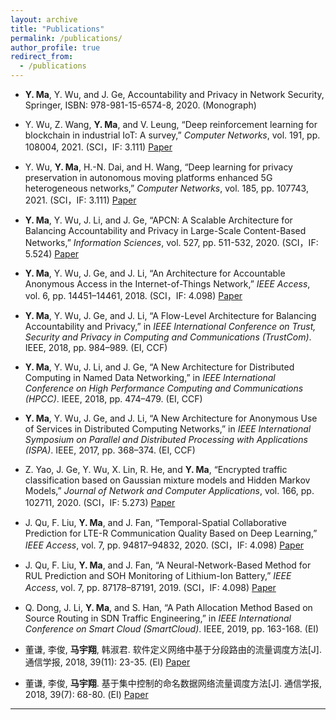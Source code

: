 ```yaml
---
layout: archive
title: "Publications"
permalink: /publications/
author_profile: true
redirect_from:
  - /publications
---
```


*  **Y. Ma**, Y. Wu, and J. Ge, Accountability and Privacy in Network Security, Springer, ISBN: 978-981-15-6574-8, 2020. (Monograph)

*  Y. Wu, Z. Wang, **Y. Ma**, and V. Leung, “Deep reinforcement learning for blockchain in industrial IoT: A survey,” *Computer Networks*, vol. 191, pp. 108004, 2021. (SCI，IF: 3.111) [Paper](https://doi.org/10.1016/j.comnet.2021.108004)

*  Y. Wu, **Y. Ma**, H.-N. Dai, and H. Wang, “Deep learning for privacy preservation in autonomous moving platforms enhanced 5G heterogeneous networks,” *Computer Networks*, vol. 185, pp. 107743, 2021. (SCI，IF: 3.111) [Paper](https://doi.org/10.1016/j.comnet.2020.107743)

*  **Y. Ma**, Y. Wu, J. Li, and J. Ge, “APCN: A Scalable Architecture for Balancing Accountability and Privacy in Large-Scale Content-Based Networks,” *Information Sciences*, vol. 527, pp. 511-532, 2020. (SCI，IF: 5.524) [Paper](https://doi.org/10.1016/j.ins.2019.01.054)

*  **Y. Ma**, Y. Wu, J. Ge, and J. Li, “An Architecture for Accountable Anonymous Access in the Internet-of-Things Network,” *IEEE Access*, vol. 6, pp. 14451–14461, 2018. (SCI，IF: 4.098) [Paper](https://ieeexplore.ieee.org/document/8292863/)

*  **Y. Ma**, Y. Wu, J. Ge, and J. Li, “A Flow-Level Architecture for Balancing Accountability and Privacy,” in *IEEE International Conference on Trust, Security and Privacy in Computing and Communications (TrustCom)*. IEEE, 2018, pp. 984–989. (EI, CCF)

*  **Y. Ma**, Y. Wu, J. Li, and J. Ge, “A New Architecture for Distributed Computing in Named Data Networking,” in *IEEE International Conference on High Performance Computing and Communications (HPCC)*. IEEE, 2018, pp. 474–479. (EI, CCF)

*  **Y. Ma**, Y. Wu, J. Ge, and J. Li, “A New Architecture for Anonymous Use of Services in Distributed Computing Networks,” in *IEEE International Symposium on Parallel and Distributed Processing with Applications (ISPA)*.  IEEE, 2017, pp. 368–374. (EI, CCF)


*  Z. Yao, J. Ge, Y. Wu, X. Lin, R. He, and **Y. Ma**, “Encrypted traffic classification based on Gaussian mixture models and Hidden Markov Models,” *Journal of Network and Computer Applications*, vol. 166, pp. 102711, 2020. (SCI，IF: 5.273) [Paper](https://doi.org/10.1016/j.jnca.2020.102711)

*  J. Qu, F. Liu, **Y. Ma**, and J. Fan, “Temporal-Spatial Collaborative Prediction for LTE-R Communication Quality Based on Deep Learning,” *IEEE Access*, vol. 7, pp. 94817–94832, 2020. (SCI，IF: 4.098) [Paper](https://ieeexplore.ieee.org/document/9095336)

*  J. Qu, F. Liu, **Y. Ma**, and J. Fan, “A Neural-Network-Based Method for RUL Prediction and SOH Monitoring of Lithium-Ion Battery,” *IEEE Access*, vol. 7, pp. 87178–87191, 2019. (SCI，IF: 4.098) [Paper](https://ieeexplore.ieee.org/document/8747502)

*  Q. Dong, J. Li, **Y. Ma**, and S. Han, “A Path Allocation Method Based on Source Routing in SDN Traffic Engineering,” in *IEEE International Conference on Smart Cloud (SmartCloud)*. IEEE, 2019, pp. 163-168. (EI)


*  董谦, 李俊, **马宇翔**, 韩淑君. 软件定义网络中基于分段路由的流量调度方法[J]. 通信学报, 2018, 39(11): 23-35. (EI) [Paper](http://www.infocomm-journal.com/txxb/CN/article/downloadArticleFile.do?attachType=PDF&id=167868)

*  董谦, 李俊, **马宇翔**. 基于集中控制的命名数据网络流量调度方法[J]. 通信学报, 2018, 39(7): 68-80. (EI) [Paper](http://www.infocomm-journal.com/txxb/CN/article/downloadArticleFile.do?attachType=PDF&id=167505)



---
